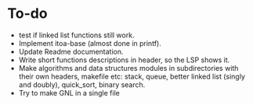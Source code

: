 # To-do

- test if linked list functions still work.
- Implement itoa-base (almost done in printf).
- Update Readme documentation.
- Write short functions descriptions in header, so the LSP shows it.
- Make algorithms and data structures modules in subdirectories with their own headers, makefile etc: stack, queue, better linked list (singly and doubly), quick_sort, binary search.
- Try to make GNL in a single file
